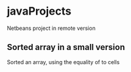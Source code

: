 # javaProjects

Netbeans project in remote version

## Sorted array in a small version

Sorted an array, using the equality of to cells
